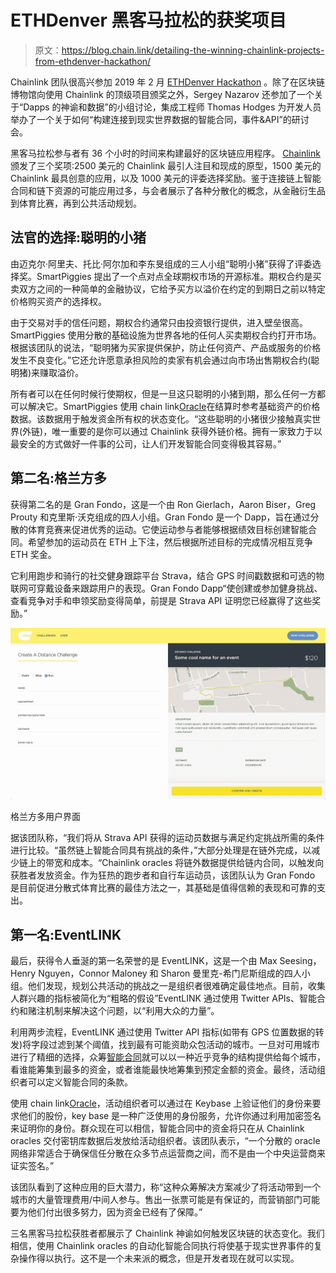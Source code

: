 # ETHDenver 黑客马拉松的获奖项目

> 原文：<https://blog.chain.link/detailing-the-winning-chainlink-projects-from-ethdenver-hackathon/>

Chainlink 团队很高兴参加 2019 年 2 月 [ETHDenver Hackathon](https://www.ethdenver.com/) 。除了在区块链博物馆向使用 Chainlink 的顶级项目颁奖之外，Sergey Nazarov 还参加了一个关于“Dapps 的神谕和数据”的小组讨论，集成工程师 Thomas Hodges 为开发人员举办了一个关于如何“构建连接到现实世界数据的智能合同，事件&API”的研讨会。

黑客马拉松参与者有 36 个小时的时间来构建最好的区块链应用程序。 [Chainlink](https://chain.link/) 颁发了三个奖项:2500 美元的 Chainlink 最引人注目和现成的原型，1500 美元的 Chainlink 最具创意的应用，以及 1000 美元的评委选择奖励。鉴于连接链上智能合同和链下资源的可能应用过多，与会者展示了各种分散化的概念，从金融衍生品到体育比赛，再到公共活动规划。

## 法官的选择:聪明的小猪

由迈克尔·阿里夫、托比·阿尔加和李东旻组成的三人小组“聪明小猪”获得了评委选择奖。SmartPiggies 提出了一个点对点全球期权市场的开源标准。期权合约是买卖双方之间的一种简单的金融协议，它给予买方以溢价在约定的到期日之前以特定价格购买资产的选择权。

由于交易对手的信任问题，期权合约通常只由投资银行提供，进入壁垒很高。SmartPiggies 使用分散的基础设施为世界各地的任何人买卖期权合约打开市场。根据该团队的说法，“聪明猪为买家提供保护，防止任何资产、产品或服务的价格发生不良变化。”它还允许愿意承担风险的卖家有机会通过向市场出售期权合约(聪明猪)来赚取溢价。

所有者可以在任何时候行使期权，但是一旦这只聪明的小猪到期，那么任何一方都可以解决它。SmartPiggies 使用 chain link[Oracle](https://blog.chain.link/what-is-the-blockchain-oracle-problem/)在结算时参考基础资产的价格数据。该数据用于触发资金所有权的状态变化。“这些聪明的小猪很少接触真实世界(外链)，唯一重要的是你可以通过 Chainlink 获得外链价格。拥有一家致力于以最安全的方式做好一件事的公司，让人们开发智能合同变得极其容易。”

## 第二名:格兰方多

获得第二名的是 Gran Fondo，这是一个由 Ron Gierlach，Aaron Biser，Greg Prouty 和克里斯·沃克组成的四人小组。Gran Fondo 是一个 Dapp，旨在通过分散的体育竞赛来促进优秀的运动。它使运动参与者能够根据绩效目标创建智能合同。希望参加的运动员在 ETH 上下注，然后根据所述目标的完成情况相互竞争 ETH 奖金。

它利用跑步和骑行的社交健身跟踪平台 Strava，结合 GPS 时间戳数据和可选的物联网可穿戴设备来跟踪用户的表现。Gran Fondo Dapp“使创建或参加健身挑战、查看竞争对手和申领奖励变得简单，前提是 Strava API 证明您已经赢得了这些奖励。”



![Gran Fondo User Interface](img/18492281f9edc3087dfdfe48c67bef53.png)

<figcaption id="caption-attachment-468" class="wp-caption-text">格兰方多用户界面</figcaption>





据该团队称，“我们将从 Strava API 获得的运动员数据与满足约定挑战所需的条件进行比较。“虽然链上智能合同具有挑战的条件，”大部分处理是在链外完成，以减少链上的带宽和成本。“Chainlink oracles 将链外数据提供给链内合同，以触发向获胜者发放资金。作为狂热的跑步者和自行车运动员，该团队认为 Gran Fondo 是目前促进分散式体育比赛的最佳方法之一，其基础是值得信赖的表现和可靠的支出。

## 第一名:EventLINK

最后，获得令人垂涎的第一名荣誉的是 EventLINK，这是一个由 Max Seesing，Henry Nguyen，Connor Maloney 和 Sharon 曼里克-希门尼斯组成的四人小组。他们发现，规划公共活动的挑战之一是组织者很难确定最佳地点。目前，收集人群兴趣的指标被简化为“粗略的假设”EventLINK 通过使用 Twitter APIs、智能合约和赌注机制来解决这个问题，以“利用大众的力量”。

利用两步流程，EventLINK 通过使用 Twitter API 指标(如带有 GPS 位置数据的转发)将字段过滤到某个阈值，找到最有可能资助众包活动的城市。一旦对可用城市进行了精细的选择，众筹[智能合同](https://chain.link/education/smart-contracts)就可以以一种近乎竞争的结构提供给每个城市，看谁能筹集到最多的资金，或者谁能最快地筹集到预定金额的资金。最终，活动组织者可以定义智能合同的条款。

使用 chain link[Oracle](https://chain.link/education/blockchain-oracles)，活动组织者可以通过在 Keybase 上验证他们的身份来要求他们的股份，key base 是一种广泛使用的身份服务，允许你通过利用加密签名来证明你的身份。群众现在可以相信，智能合同中的资金将只在从 Chainlink oracles 交付密钥库数据后发放给活动组织者。该团队表示，“一个分散的 oracle 网络非常适合于确保信任分散在众多节点运营商之间，而不是由一个中央运营商来证实签名。”

该团队看到了这种应用的巨大潜力，称“这种众筹解决方案减少了将活动带到一个城市的大量管理费用/中间人参与。售出一张票可能是有保证的，而营销部门可能要为他们付出很多努力，因为资金已经有了保障。”

三名黑客马拉松获胜者都展示了 Chainlink 神谕如何触发区块链的状态变化。我们相信，使用 Chainlink oracles 的自动化智能合同执行将使基于现实世界事件的复杂操作得以执行。这不是一个未来派的概念，但是开发者现在就可以实现。